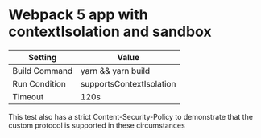 # Webpack 5 app with contextIsolation and sandbox

| Setting       | Value                    |
| ------------- | ------------------------ |
| Build Command | yarn && yarn build       |
| Run Condition | supportsContextIsolation |
| Timeout       | 120s                     |

This test also has a strict Content-Security-Policy to demonstrate that the custom protocol is supported in these
circumstances
